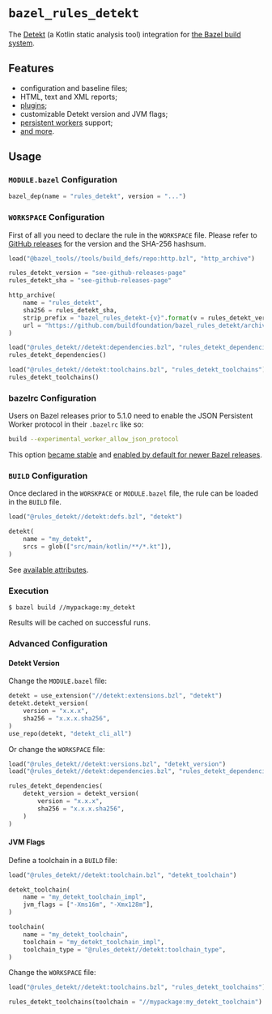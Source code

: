 # `bazel_rules_detekt`

The [Detekt](https://github.com/detekt/detekt) (a Kotlin static analysis tool) integration
for [the Bazel build system](https://bazel.build).

## Features

- configuration and baseline files;
- HTML, text and XML reports;
- [plugins](https://detekt.github.io/detekt/extensions.html);
- customizable Detekt version and JVM flags;
- [persistent workers](https://blog.bazel.build/2015/12/10/java-workers.html) support;
- [and more](docs/rule.md).

## Usage

### `MODULE.bazel` Configuration

```python
bazel_dep(name = "rules_detekt", version = "...")
```

### `WORKSPACE` Configuration

First of all you need to declare the rule in the `WORKSPACE` file.
Please refer to [GitHub releases](https://github.com/buildfoundation/bazel_rules_detekt/releases) for the version and
the SHA-256 hashsum.

```python
load("@bazel_tools//tools/build_defs/repo:http.bzl", "http_archive")

rules_detekt_version = "see-github-releases-page"
rules_detekt_sha = "see-github-releases-page"

http_archive(
    name = "rules_detekt",
    sha256 = rules_detekt_sha,
    strip_prefix = "bazel_rules_detekt-{v}".format(v = rules_detekt_version),
    url = "https://github.com/buildfoundation/bazel_rules_detekt/archive/v{v}.tar.gz".format(v = rules_detekt_version),
)

load("@rules_detekt//detekt:dependencies.bzl", "rules_detekt_dependencies")
rules_detekt_dependencies()

load("@rules_detekt//detekt:toolchains.bzl", "rules_detekt_toolchains")
rules_detekt_toolchains()
```

### bazelrc Configuration

Users on Bazel releases prior to 5.1.0 need to enable the JSON Persistent Worker protocol in their `.bazelrc` like so:

```bash
build --experimental_worker_allow_json_protocol
```

This option [became stable](https://github.com/bazelbuild/bazel/commit/9e16a6484e94c358aa77a6ed7b1ded3243b65e8f)
and [enabled by default for newer Bazel releases](https://github.com/bazelbuild/bazel/commit/09df7c0a14b9bf13d4aa18f5a02b4651e626d5f4).

### `BUILD` Configuration

Once declared in the `WORSKPACE` or `MODULE.bazel` file, the rule can be loaded in the `BUILD` file.

```python
load("@rules_detekt//detekt:defs.bzl", "detekt")

detekt(
    name = "my_detekt",
    srcs = glob(["src/main/kotlin/**/*.kt"]),
)
```

See [available attributes](docs/rule.md).

### Execution

```console
$ bazel build //mypackage:my_detekt
```

Results will be cached on successful runs.

### Advanced Configuration

#### Detekt Version

Change the `MODULE.bazel` file:

```python
detekt = use_extension("//detekt:extensions.bzl", "detekt")
detekt.detekt_version(
    version = "x.x.x",
    sha256 = "x.x.x.sha256",
)
use_repo(detekt, "detekt_cli_all")
```

Or change the `WORKSPACE` file:

```python
load("@rules_detekt//detekt:versions.bzl", "detekt_version")
load("@rules_detekt//detekt:dependencies.bzl", "rules_detekt_dependencies")

rules_detekt_dependencies(
    detekt_version = detekt_version(
        version = "x.x.x",
        sha256 = "x.x.x.sha256",
    )
)
```

#### JVM Flags

Define a toolchain in a `BUILD` file:

```python
load("@rules_detekt//detekt:toolchain.bzl", "detekt_toolchain")

detekt_toolchain(
    name = "my_detekt_toolchain_impl",
    jvm_flags = ["-Xms16m", "-Xmx128m"],
)

toolchain(
    name = "my_detekt_toolchain",
    toolchain = "my_detekt_toolchain_impl",
    toolchain_type = "@rules_detekt//detekt:toolchain_type",
)
```

Change the `WORKSPACE` file:

```python
load("@rules_detekt//detekt:toolchains.bzl", "rules_detekt_toolchains")

rules_detekt_toolchains(toolchain = "//mypackage:my_detekt_toolchain")
```

